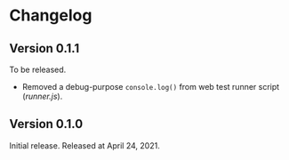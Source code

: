 Changelog
=========

Version 0.1.1
-------------

To be released.

 -   Removed a debug-purpose `console.log()` from web test runner script
     (*runner.js*).


Version 0.1.0
-------------

Initial release.  Released at April 24, 2021.
